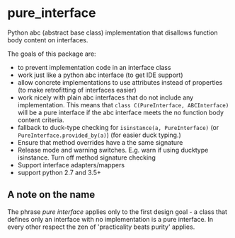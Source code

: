 # pure_interface
Python abc (abstract base class) implementation that disallows function body content on interfaces.

The goals of this package are:
* to prevent implementation code in an interface class
* work just like a python abc interface (to get IDE support)
* allow concrete implementations to use attributes instead of properties (to make retrofitting of interfaces easier)
* work nicely with plain abc interfaces that do not include any implementation.
  This means that `class C(PureInterface, ABCInterface)` will be a pure interface if the abc interface meets the 
  no function body content criteria.
* fallback to duck-type checking for `isinstance(a, PureInterface)` (or `PureInterface.provided_by(a)`) 
(for easier duck typing.)
* Ensure that method overrides have a the same signature
* Release mode and warning switches. E.g. warn if using ducktype isinstance.  Turn off method signature checking  
* Support interface adapters/mappers
* support python 2.7 and 3.5+

A note on the name
------------------
The phrase _pure interface_ applies only to the first design goal - a class that defines only an interface with no 
implementation is a pure interface.  In every other respect the zen of 'practicality beats purity' applies.


